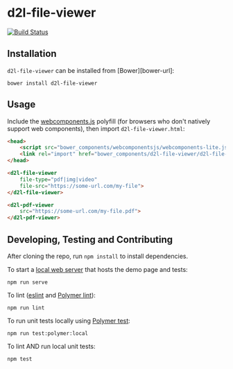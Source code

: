 # d2l-file-viewer
[![Build Status](https://travis-ci.com/Brightspace/d2l-file-viewer.svg?branch=master)](https://travis-ci.com/Brightspace/d2l-file-viewer)



## Installation

`d2l-file-viewer` can be installed from [Bower][bower-url]:
```shell
bower install d2l-file-viewer
```

## Usage

Include the [webcomponents.js](http://webcomponents.org/polyfills/) polyfill (for browsers who don't natively support web components), then import `d2l-file-viewer.html`:

```html
<head>
	<script src="bower_components/webcomponentsjs/webcomponents-lite.js"></script>
	<link rel="import" href="bower_components/d2l-file-viewer/d2l-file-viewer.html">
</head>
```

<!---
```
<custom-element-demo>
  <template>
    <script src="../webcomponentsjs/webcomponents-lite.js"></script>
    <link rel="import" href="../d2l-typography/d2l-typography.html">
    <link rel="import" href="d2l-file-viewer.html">
    <custom-style include="d2l-typography">
      <style is="custom-style" include="d2l-typography"></style>
    </custom-style>
    <style>
      html {
        font-size: 20px;
        font-family: 'Lato', 'Lucida Sans Unicode', 'Lucida Grande', sans-serif;
      }
    </style>
    <next-code-block></next-code-block>
  </template>
</custom-element-demo>
```
-->
```html
<d2l-file-viewer
	file-type="pdf|img|video"
	file-src="https://some-url.com/my-file">
</d2l-file-viewer>

<d2l-pdf-viewer
	src="https://some-url.com/my-file.pdf">
</d2l-pdf-viewer>
```

## Developing, Testing and Contributing

After cloning the repo, run `npm install` to install dependencies.

To start a [local web server](https://www.polymer-project.org/3.0/docs/tools/polymer-cli-commands#serve) that hosts the demo page and tests:

```shell
npm run serve
```

To lint ([eslint](http://eslint.org/) and [Polymer lint](https://www.polymer-project.org/3.0/docs/tools/polymer-cli-commands#lint)):

```shell
npm run lint
```

To run unit tests locally using [Polymer test](https://www.polymer-project.org/3.0/docs/tools/polymer-cli-commands#tests):

```shell
npm run test:polymer:local
```

To lint AND run local unit tests:

```shell
npm test
```



